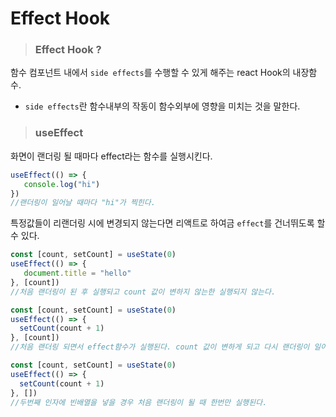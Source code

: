 # Effect Hook
> ### Effect Hook ?
함수 컴포넌트 내에서 `side effects`를 수행할 수 있게 해주는 react Hook의 내장함수.
 *  `side effects`란 함수내부의 작동이 함수외부에 영향을 미치는 것을 말한다.  

> ### useEffect
화면이 랜더링 될 때마다 effect라는 함수를 실행시킨다. 
```js
useEffect(() => {
   console.log("hi")
})
//랜더링이 일어날 때마다 "hi"가 찍힌다. 
```
특정값들이 리랜더링 시에 변경되지 않는다면 리액트로 하여금 `effect`를 건너뛰도록 할 수 있다. 

```js
const [count, setCount] = useState(0)
useEffect(() => {
   document.title = "hello"
}, [count])
//처음 랜더링이 된 후 실행되고 count 값이 변하지 않는한 실행되지 않는다. 

const [count, setCount] = useState(0)
useEffect(() => {
  setCount(count + 1)
}, [count])
//처음 랜더링 되면서 effect함수가 실행된다. count 값이 변하게 되고 다시 랜더링이 일어나게 된다. 무한반복

const [count, setCount] = useState(0)
useEffect(() => {
  setCount(count + 1)
}, [])
//두번째 인자에 빈배열을 넣을 경우 처음 랜더링이 될 때 한번만 실행된다.
```